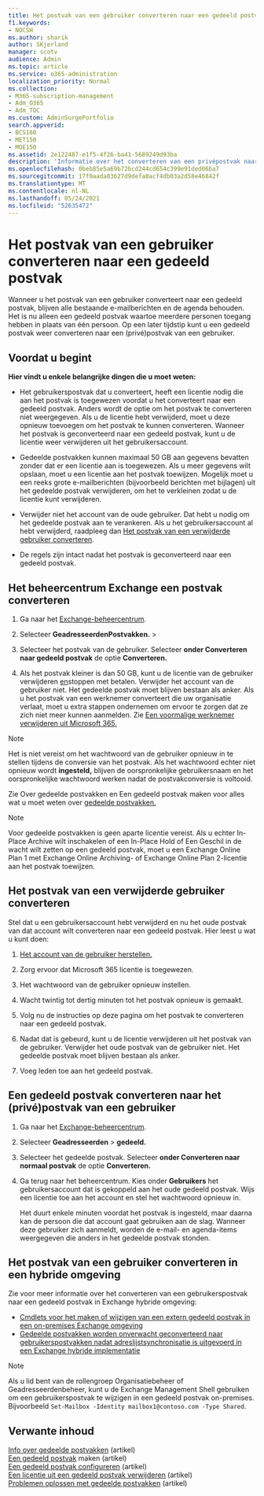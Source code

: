 ```yaml
---
title: Het postvak van een gebruiker converteren naar een gedeeld postvak
f1.keywords:
- NOCSH
ms.author: sharik
author: SKjerland
manager: scotv
audience: Admin
ms.topic: article
ms.service: o365-administration
localization_priority: Normal
ms.collection:
- M365-subscription-management
- Adm_O365
- Adm_TOC
ms.custom: AdminSurgePortfolio
search.appverid:
- BCS160
- MET150
- MOE150
ms.assetid: 2e122487-e1f5-4f26-ba41-5689249d93ba
description: 'Informatie over het converteren van een privépostvak naar een gedeeld postvak dat door meerdere personen kan worden gebruikt in plaats van door slechts één persoon. '
ms.openlocfilehash: 0beb85e5a69b72bcd244cd654c399e91ded06ba7
ms.sourcegitcommit: 17f0aada83627d9defa0acf4db03a2d58e46842f
ms.translationtype: MT
ms.contentlocale: nl-NL
ms.lasthandoff: 05/24/2021
ms.locfileid: "52635472"
---
```

# <a name="convert-a-user-mailbox-to-a-shared-mailbox"></a>Het postvak van een gebruiker converteren naar een gedeeld postvak

Wanneer u het postvak van een gebruiker converteert naar een gedeeld postvak, blijven alle bestaande e-mailberichten en de agenda behouden. Het is nu alleen een gedeeld postvak waartoe meerdere personen toegang hebben in plaats van één persoon. Op een later tijdstip kunt u een gedeeld postvak weer converteren naar een (privé)postvak van een gebruiker.

## <a name="before-you-begin"></a>Voordat u begint

**Hier vindt u enkele belangrijke dingen die u moet weten:**

- Het gebruikerspostvak dat u converteert, heeft een licentie nodig die aan het postvak is toegewezen voordat u het converteert naar een gedeeld postvak. Anders wordt de optie om het postvak te converteren niet weergegeven. Als u de licentie hebt verwijderd, moet u deze opnieuw toevoegen om het postvak te kunnen converteren. Wanneer het postvak is geconverteerd naar een gedeeld postvak, kunt u de licentie weer verwijderen uit het gebruikersaccount.

- Gedeelde postvakken kunnen maximaal 50 GB aan gegevens bevatten zonder dat er een licentie aan is toegewezen. Als u meer gegevens wilt opslaan, moet u een licentie aan het postvak toewijzen. Mogelijk moet u een reeks grote e-mailberichten (bijvoorbeeld berichten met bijlagen) uit het gedeelde postvak verwijderen, om het te verkleinen zodat u de licentie kunt verwijderen.

- Verwijder niet het account van de oude gebruiker. Dat hebt u nodig om het gedeelde postvak aan te verankeren. Als u het gebruikersaccount al hebt verwijderd, raadpleeg dan [Het postvak van een verwijderde gebruiker converteren](#convert-the-mailbox-of-a-deleted-user).

- De regels zijn intact nadat het postvak is geconverteerd naar een gedeeld postvak.

## <a name="use-the-exchange-admin-center-to-convert-a-mailbox"></a>Het beheercentrum Exchange een postvak converteren
 
1. Ga naar het <a href="https://go.microsoft.com/fwlink/p/?linkid=2059104" target="_blank">Exchange-beheercentrum</a>.

2. Selecteer **GeadresseerdenPostvakken.** \> 

3. Selecteer het postvak van de gebruiker. Selecteer **onder Converteren naar gedeeld postvak** de optie **Converteren.**

4. Als het postvak kleiner is dan 50 GB, kunt u de licentie van de gebruiker verwijderen [en](../manage/remove-licenses-from-users.md)stoppen met betalen. Verwijder het account van de gebruiker niet. Het gedeelde postvak moet blijven bestaan als anker. Als u het postvak van een werknemer converteert die uw organisatie verlaat, moet u extra stappen ondernemen om ervoor te zorgen dat ze zich niet meer kunnen aanmelden. Zie [Een voormalige werknemer verwijderen uit Microsoft 365.](../add-users/remove-former-employee.md)
    
> [!NOTE]
> Het is niet vereist om het wachtwoord van de gebruiker opnieuw in te stellen tijdens de conversie van het postvak. Als het wachtwoord echter niet opnieuw wordt **ingesteld,** blijven de oorspronkelijke gebruikersnaam en het oorspronkelijke wachtwoord werken nadat de postvakconversie is voltooid.

Zie Over gedeelde postvakken en Een [](about-shared-mailboxes.md) gedeeld postvak maken voor alles wat u moet weten over [gedeelde postvakken.](create-a-shared-mailbox.md)

> [!NOTE]
> Voor gedeelde postvakken is geen aparte licentie vereist. Als u echter In-Place Archive wilt inschakelen of een In-Place Hold of Een Geschil in de wacht wilt zetten op een gedeeld postvak, moet u een Exchange Online Plan 1 met Exchange Online Archiving- of Exchange Online Plan 2-licentie aan het postvak toewijzen.

## <a name="convert-the-mailbox-of-a-deleted-user"></a>Het postvak van een verwijderde gebruiker converteren

Stel dat u een gebruikersaccount hebt verwijderd en nu het oude postvak van dat account wilt converteren naar een gedeeld postvak. Hier leest u wat u kunt doen:

1. [Het account van de gebruiker herstellen.](../add-users/restore-user.md)

2. Zorg ervoor dat Microsoft 365 licentie is toegewezen.

3. Het wachtwoord van de gebruiker opnieuw instellen.
    
4. Wacht twintig tot dertig minuten tot het postvak opnieuw is gemaakt.
    
5. Volg nu de instructies op deze pagina om het postvak te converteren naar een gedeeld postvak.
    
6. Nadat dat is gebeurd, kunt u de licentie verwijderen uit het postvak van de gebruiker. Verwijder het oude postvak van de gebruiker niet. Het gedeelde postvak moet blijven bestaan als anker.
    
7. Voeg leden toe aan het gedeeld postvak.

## <a name="convert-a-shared-mailbox-back-to-a-users-private-mailbox"></a>Een gedeeld postvak converteren naar het (privé)postvak van een gebruiker

1. Ga naar het <a href="https://go.microsoft.com/fwlink/p/?linkid=2059104" target="_blank">Exchange-beheercentrum</a>.
   
2. Selecteer **Geadresseerden** \> **gedeeld.**

3. Selecteer het gedeelde postvak. Selecteer **onder Converteren naar normaal postvak** de optie **Converteren.**

4. Ga terug naar het beheercentrum. Kies onder **Gebruikers** het gebruikersaccount dat is gekoppeld aan het oude gedeeld postvak. Wijs een licentie toe aan het account en stel het wachtwoord opnieuw in.

   Het duurt enkele minuten voordat het postvak is ingesteld, maar daarna kan de persoon die dat account gaat gebruiken aan de slag. Wanneer deze gebruiker zich aanmeldt, worden de e-mail- en agenda-items weergegeven die anders in het gedeelde postvak stonden.

## <a name="convert-a-users-mailbox-in-a-hybrid-environment"></a>Het postvak van een gebruiker converteren in een hybride omgeving

Zie voor meer informatie over het converteren van een gebruikerspostvak naar een gedeeld postvak in Exchange hybride omgeving:

 - [Cmdlets voor het maken of wijzigen van een extern gedeeld postvak in een on-premises Exchange omgeving](https://support.microsoft.com/office/cmdlets-to-create-or-modify-a-remote-shared-mailbox-in-an-on-premises-exchange-environment-9e83fb59-c001-729c-a4c0-b2964c154b49)
 - [Gedeelde postvakken worden onverwacht geconverteerd naar gebruikerspostvakken nadat adreslijstsynchronisatie is uitgevoerd in een Exchange hybride implementatie](/exchange/troubleshoot/user-and-shared-mailboxes/shared-mailboxes-unexpectedly-converted-to-user-mailboxes)
 

> [!NOTE]
> Als u lid bent van de rollengroep Organisatiebeheer of Geadresseerdenbeheer, kunt u de Exchange Management Shell gebruiken om een gebruikerspostvak te wijzigen in een gedeeld postvak on-premises. Bijvoorbeeld `Set-Mailbox -Identity mailbox1@contoso.com -Type Shared`.

## <a name="related-content"></a>Verwante inhoud

[Info over gedeelde postvakken](about-shared-mailboxes.md) (artikel)\
[Een gedeeld postvak](create-a-shared-mailbox.md) maken (artikel)\
[Een gedeeld postvak configureren](configure-a-shared-mailbox.md) (artikel)\
[Een licentie uit een gedeeld postvak verwijderen](remove-license-from-shared-mailbox.md) (artikel)\
[Problemen oplossen met gedeelde postvakken](resolve-issues-with-shared-mailboxes.md) (artikel)